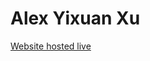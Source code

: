 # Alex Yixuan Xu
[Website hosted live](http://sites.bxmc.poly.edu/~yixuanxu/TheUnknownGameBlog/Home.html) 
